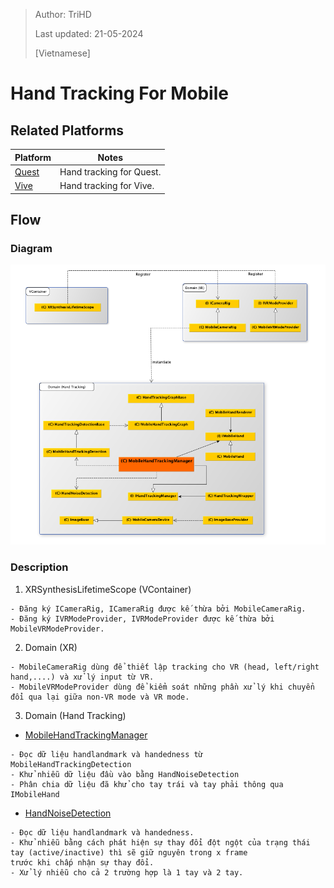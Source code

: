 > Author: TriHD
> 
> Last updated: 21-05-2024
> 
> [Vietnamese]
# Hand Tracking For Mobile

## Related Platforms
Platform   |Notes       
----------------|------------
[Quest](./Platforms/HandTracking_Quest.md)|Hand tracking for Quest.
[Vive](./Platforms/HandTracking_Vive.md)|Hand tracking for Vive.

## Flow
### Diagram
![0-HandTrackingDiagram](../../Images/HandTracking/0-HandTrackingDiagram.png)

### Description
1. XRSynthesisLifetimeScope (VContainer)
````
- Đăng ký ICameraRig, ICameraRig được kế thừa bởi MobileCameraRig.
- Đăng ký IVRModeProvider, IVRModeProvider được kế thừa bởi MobileVRModeProvider.
````

2. Domain (XR)
````
- MobileCameraRig dùng để thiết lập tracking cho VR (head, left/right hand,....) và xử lý input từ VR.
- MobileVRModeProvider dùng để kiểm soát những phần xử lý khi chuyển đổi qua lại giữa non-VR mode và VR mode.
```` 

3. Domain (Hand Tracking) 
- <ins>MobileHandTrackingManager</ins>
````
- Đọc dữ liệu handlandmark và handedness từ MobileHandTrackingDetection
- Khử nhiễu dữ liệu đầu vào bằng HandNoiseDetection
- Phân chia dữ liệu đã khử cho tay trái và tay phải thông qua IMobileHand
````

- <ins>HandNoiseDetection</ins>
````
- Đọc dữ liệu handlandmark và handedness.
- Khử nhiễu bằng cách phát hiện sự thay đổi đột ngột của trạng thái tay (active/inactive) thì sẽ giữ nguyên trong x frame
trước khi chấp nhận sự thay đổi.
- Xử lý nhiễu cho cả 2 trường hợp là 1 tay và 2 tay.
````

